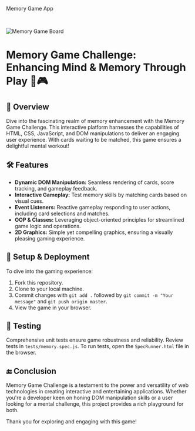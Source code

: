 Memory Game App

<br>

![Memory Game Board](https://i.imgur.com/H6GLZGQ.jpg)

# Memory Game Challenge: Enhancing Mind & Memory Through Play 🧠🎮

## 📌 **Overview**
Dive into the fascinating realm of memory enhancement with the Memory Game Challenge. This interactive platform harnesses the capabilities of HTML, CSS, JavaScript, and DOM manipulations to deliver an engaging user experience. With cards waiting to be matched, this game ensures a delightful mental workout!

## 🛠️ **Features**
- **Dynamic DOM Manipulation:** Seamless rendering of cards, score tracking, and gameplay feedback.
- **Interactive Gameplay:** Test memory skills by matching cards based on visual cues.
- **Event Listeners:** Reactive gameplay responding to user actions, including card selections and matches.
- **OOP & Classes:** Leveraging object-oriented principles for streamlined game logic and operations.
- **2D Graphics:** Simple yet compelling graphics, ensuring a visually pleasing gaming experience.

## 💼 **Setup & Deployment**
To dive into the gaming experience:
1. Fork this repository.
2. Clone to your local machine.
3. Commit changes with `git add .` followed by `git commit -m "Your message"` and `git push origin master`.
4. View the game in your browser.

## 🧪 **Testing**
Comprehensive unit tests ensure game robustness and reliability. Review tests in `tests/memory.spec.js`. To run tests, open the `SpecRunner.html` file in the browser.

## 🔚 **Conclusion**
Memory Game Challenge is a testament to the power and versatility of web technologies in creating interactive and entertaining applications. Whether you're a developer keen on honing DOM manipulation skills or a user looking for a mental challenge, this project provides a rich playground for both.

Thank you for exploring and engaging with this game!

